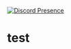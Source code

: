 [![Discord Presence](https://lanyard.cnrad.dev/api/812715220182761472)](https://discord.com/users/812715220182761472)

# test